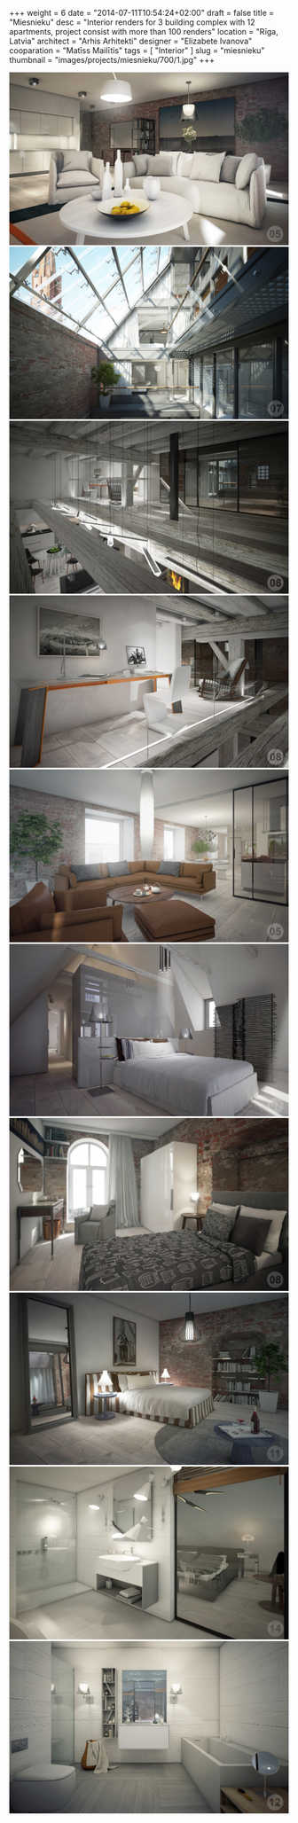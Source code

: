 +++
weight = 6
date = "2014-07-11T10:54:24+02:00"
draft = false
title = "Miesnieku"
desc = "Interior renders for 3 building complex with 12 apartments, project consist with more than 100 renders"
location = "Rīga, Latvia"
architect = "Arhis Arhitekti"
designer = "Elizabete Ivanova"
cooparation = "Matīss Mailītis"
tags    = [ "Interior" ]
slug = "miesnieku"
thumbnail = "images/projects/miesnieku/700/1.jpg"
+++

<img src="../../images/projects/miesnieku/1100/1.jpg" alt="miesnieku" title=""/>
<img src="../../images/projects/miesnieku/1100/2.jpg" alt="miesnieku" title=""/>
<img src="../../images/projects/miesnieku/1100/3.jpg" alt="miesnieku" title=""/>
<img src="../../images/projects/miesnieku/1100/4.jpg" alt="miesnieku" title=""/>
<img src="../../images/projects/miesnieku/1100/5.jpg" alt="miesnieku" title=""/>
<img src="../../images/projects/miesnieku/1100/6.jpg" alt="miesnieku" title=""/>
<img src="../../images/projects/miesnieku/1100/7.jpg" alt="miesnieku" title=""/>
<img src="../../images/projects/miesnieku/1100/8.jpg" alt="miesnieku" title=""/>
<img src="../../images/projects/miesnieku/1100/9.jpg" alt="miesnieku" title=""/>
<img src="../../images/projects/miesnieku/1100/10.jpg" alt="miesnieku" title=""/>


